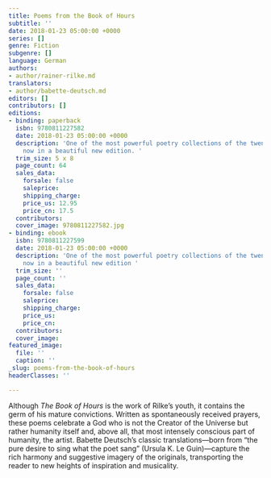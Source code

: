 ```yaml
---
title: Poems from the Book of Hours
subtitle: ''
date: 2018-01-23 05:00:00 +0000
series: []
genre: Fiction
subgenre: []
language: German
authors:
- author/rainer-rilke.md
translators:
- author/babette-deutsch.md
editors: []
contributors: []
editions:
- binding: paperback
  isbn: 9780811227582
  date: 2018-01-23 05:00:00 +0000
  description: 'One of the most powerful poetry collections of the twentieth century,
    now in a beautiful new edition. '
  trim_size: 5 x 8
  page_count: 64
  sales_data:
    forsale: false
    saleprice: 
    shipping_charge: 
    price_us: 12.95
    price_cn: 17.5
  contributors: 
  cover_image: 9780811227582.jpg
- binding: ebook
  isbn: 9780811227599
  date: 2018-01-23 05:00:00 +0000
  description: 'One of the most powerful poetry collections of the twentieth century,
    now in a beautiful new edition '
  trim_size: ''
  page_count: ''
  sales_data:
    forsale: false
    saleprice: 
    shipping_charge: 
    price_us: 
    price_cn: 
  contributors: 
  cover_image: 
featured_image:
  file: ''
  caption: ''
_slug: poems-from-the-book-of-hours
headerClasses: ''

---
```

Although _The Book of Hours_ is the work of Rilke’s youth, it contains the germ of his mature convictions. Written as spontaneously received prayers, these poems celebrate a God who is not the Creator of the Universe but rather humanity itself and, above all, that most intensely conscious part of humanity, the artist. Babette Deutsch’s classic translations—born from “the pure desire to sing what the poet sang” (Ursula K. Le Guin)—capture the rich harmony and suggestive imagery of the originals, transporting the reader to new heights of inspiration and musicality.
